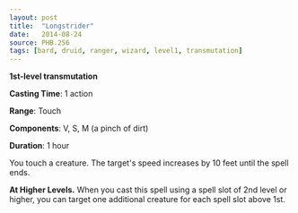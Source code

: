 ```yaml
---
layout: post
title:  "Longstrider"
date:   2014-08-24
source: PHB.256
tags: [bard, druid, ranger, wizard, level1, transmutation]
---
```


**1st-level transmutation**

**Casting Time**: 1 action

**Range**: Touch

**Components**: V, S, M (a pinch of dirt)

**Duration**: 1 hour

You touch a creature. The target's speed increases by 10 feet until the spell ends.

**At Higher Levels.** When you cast this spell using a spell slot of 2nd level or higher, you can target one additional creature for each spell slot above 1st.